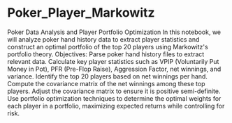# Poker_Player_Markowitz

Poker Data Analysis and Player Portfolio Optimization
In this notebook, we will analyze poker hand history data to extract player statistics and construct an optimal portfolio of the top 20 players using Markowitz's portfolio theory.
Objectives:
Parse poker hand history files to extract relevant data. Calculate key player statistics such as VPIP (Voluntarily Put Money in Pot), PFR (Pre-Flop Raise), Aggression Factor, net winnings, and variance. Identify the top 20 players based on net winnings per hand. Compute the covariance matrix of the net winnings among these top players. Adjust the covariance matrix to ensure it is positive semi-definite. Use portfolio optimization techniques to determine the optimal weights for each player in a portfolio, maximizing expected returns while controlling for risk.
